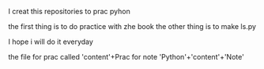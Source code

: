 I creat this repositories to prac pyhon

the first thing is to do practice with zhe book
the other thing is to make ls.py

I hope i will do it everyday

the file for prac called 'content'+Prac
	 for note  'Python'+'content'+'Note'
